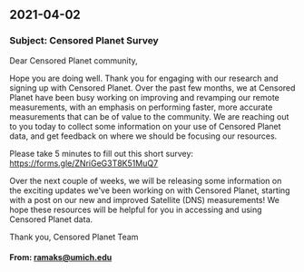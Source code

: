 ## 2021-04-02
### Subject: Censored Planet Survey
Dear Censored Planet community, 

Hope you are doing well. Thank you for engaging with our research and signing up with Censored Planet. Over the past few months, we at Censored Planet have been busy working on improving and revamping our remote measurements, with an emphasis on performing faster, more accurate measurements that can be of value to the community. We are reaching out to you today to collect some information on your use of Censored Planet data, and get feedback on where we should be focusing our resources. 

Please take 5 minutes to fill out this short survey: https://forms.gle/ZNriGeG3T8K51MuQ7

Over the next couple of weeks, we will be releasing some information on the exciting updates we've been working on with Censored Planet, starting with a post on our new and improved Satellite (DNS) measurements! We hope these resources will be helpful for you in accessing and using Censored Planet data. 

Thank you, 
Censored Planet Team

#### From: ramaks@umich.edu